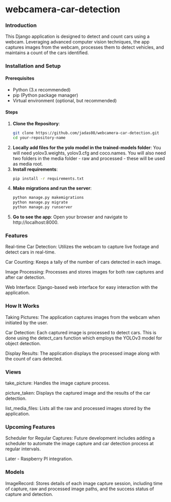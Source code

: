 # webcamera-car-detection
### Introduction
This Django application is designed to detect and count cars using a webcam. Leveraging advanced computer vision techniques, the app captures images from the webcam, processes them to detect vehicles, and maintains a count of the cars identified.
### Installation and Setup

#### Prerequisites
- Python (3.x recommended)
- pip (Python package manager)
- Virtual environment (optional, but recommended)

#### Steps

1. **Clone the Repository**:
   ```bash
   git clone https://github.com/jadas08/webcamera-car-detection.git
   cd your-repository-name
2. **Locally add files for the yolo model in the trained-models folder**:
   You will need yolov3.weights, yolov3.cfg and coco.names. You will also need two folders in the media folder - raw and processed - these will be used as media root.
3. **Install requirements**:
   ```bash
   pip install -r requirements.txt

3. **Make migrations and run the server**:
   ```bash
   python manage.py makemigrations
   python manage.py migrate
   python manage.py runserver
4. **Go to see the app**:
   Open your browser and navigate to http://localhost:8000.
  

### Features
Real-time Car Detection: Utilizes the webcam to capture live footage and detect cars in real-time.

Car Counting: Keeps a tally of the number of cars detected in each image.

Image Processing: Processes and stores images for both raw captures and after car detection.

Web Interface: Django-based web interface for easy interaction with the application.

### How It Works
Taking Pictures: The application captures images from the webcam when initiated by the user.

Car Detection: Each captured image is processed to detect cars. This is done using the detect_cars function which employs the YOLOv3 model for object detection.

Display Results: The application displays the processed image along with the count of cars detected.
### Views
take_picture: Handles the image capture process.

picture_taken: Displays the captured image and the results of the car detection.

list_media_files: Lists all the raw and processed images stored by the application.

### Upcoming Features
Scheduler for Regular Captures: Future development includes adding a scheduler to automate the image capture and car detection process at regular intervals.

Later - Raspberry PI integration.
### Models
ImageRecord: Stores details of each image capture session, including time of capture, raw and processed image paths, and the success status of capture and detection.
